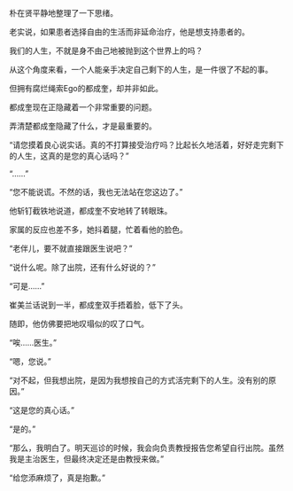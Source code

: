 朴在贤平静地整理了一下思绪。

老实说，如果患者选择自由的生活而非延命治疗，他是想支持患者的。

我们的人生，不就是身不由己地被抛到这个世界上的吗？

从这个角度来看，一个人能亲手决定自己剩下的人生，是一件很了不起的事。

但拥有腐烂绳索Ego的都成奎，却并非如此。

都成奎现在正隐藏着一个非常重要的问题。

弄清楚都成奎隐藏了什么，才是最重要的。

“请您摸着良心说实话。真的不打算接受治疗吗？比起长久地活着，好好走完剩下的人生，这真的是您的真心话吗？”

“……”

“您不能说谎。不然的话，我也无法站在您这边了。”

他斩钉截铁地说道，都成奎不安地转了转眼珠。

家属的反应也差不多，她抖着腿，忙着看他的脸色。

“老伴儿，要不就直接跟医生说吧？”

“说什么呢。除了出院，还有什么好说的？”

“可是……”

崔美兰话说到一半，都成奎双手捂着脸，低下了头。

随即，他仿佛要把地叹塌似的叹了口气。

“唉……医生。”

“嗯，您说。”

“对不起，但我想出院，是因为我想按自己的方式活完剩下的人生。没有别的原因。”

“这是您的真心话。”

“是的。”

“那么，我明白了。明天巡诊的时候，我会向负责教授报告您希望自行出院。虽然我是主治医生，但最终决定还是由教授来做。”

“给您添麻烦了，真是抱歉。”